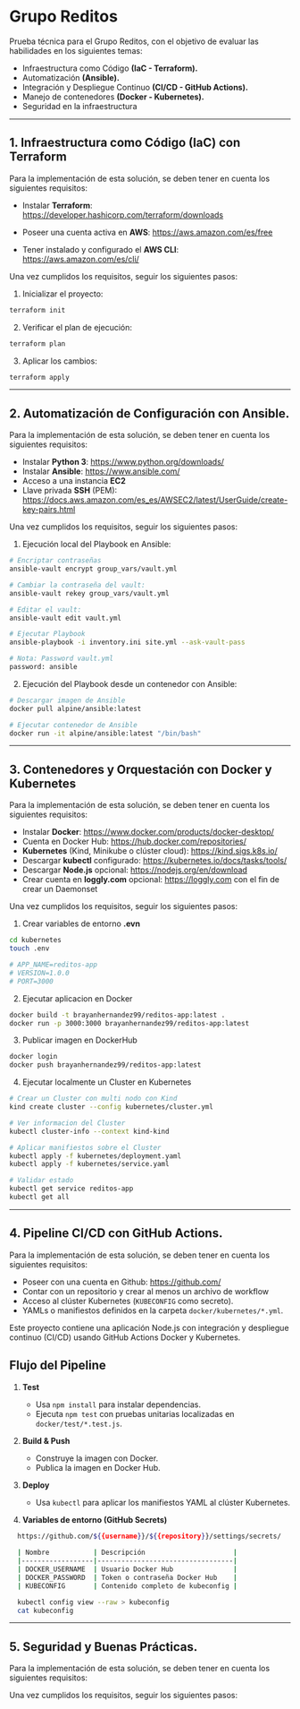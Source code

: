 # Grupo Reditos
Prueba técnica para el Grupo Reditos, con el objetivo de evaluar las habilidades en los siguientes temas:

- Infraestructura como Código **(IaC - Terraform).**
- Automatización **(Ansible).**
- Integración y Despliegue Continuo **(CI/CD - GitHub Actions).**
- Manejo de contenedores **(Docker - Kubernetes).**
- Seguridad en la infraestructura

---

## 1. Infraestructura como Código (IaC) con Terraform
Para la implementación de esta solución, se deben tener en cuenta los siguientes requisitos:

- Instalar **Terraform**: https://developer.hashicorp.com/terraform/downloads

- Poseer una cuenta activa en **AWS**: https://aws.amazon.com/es/free

- Tener instalado y configurado el **AWS CLI**: https://aws.amazon.com/es/cli/

Una vez cumplidos los requisitos, seguir los siguientes pasos:

1. Inicializar el proyecto:
  ```bash
  terraform init
  ```

2. Verificar el plan de ejecución:
  ```bash
  terraform plan
  ```

3. Aplicar los cambios:
  ```bash
  terraform apply
  ```

---

## 2.  Automatización de Configuración con Ansible.
Para la implementación de esta solución, se deben tener en cuenta los siguientes requisitos:
- Instalar **Python 3**: https://www.python.org/downloads/
- Instalar **Ansible**: https://www.ansible.com/
- Acceso a una instancia **EC2**
- Llave privada **SSH** (PEM): https://docs.aws.amazon.com/es_es/AWSEC2/latest/UserGuide/create-key-pairs.html

Una vez cumplidos los requisitos, seguir los siguientes pasos:

1. Ejecución local del Playbook en Ansible:
  ```bash
# Encriptar contraseñas 
ansible-vault encrypt group_vars/vault.yml

# Cambiar la contraseña del vault:
ansible-vault rekey group_vars/vault.yml

# Editar el vault:
ansible-vault edit vault.yml

# Ejecutar Playbook
ansible-playbook -i inventory.ini site.yml --ask-vault-pass
  
# Nota: Password vault.yml
  password: ansible
```

2. Ejecución del Playbook desde un contenedor con Ansible:
  ```bash
# Descargar imagen de Ansible
docker pull alpine/ansible:latest

# Ejecutar contenedor de Ansible
docker run -it alpine/ansible:latest "/bin/bash"
```

---

## 3. Contenedores y Orquestación con Docker y Kubernetes
Para la implementación de esta solución, se deben tener en cuenta los siguientes requisitos:
- Instalar **Docker**: https://www.docker.com/products/docker-desktop/
- Cuenta en Docker Hub: https://hub.docker.com/repositories/
- **Kubernetes** (Kind, Minikube o clúster cloud): https://kind.sigs.k8s.io/
- Descargar **kubectl** configurado: https://kubernetes.io/docs/tasks/tools/
- Descargar **Node.js** opcional: https://nodejs.org/en/download
- Crear cuenta en **loggly.com** opcional: https://loggly.com con el fin de crear un Daemonset

Una vez cumplidos los requisitos, seguir los siguientes pasos:

1. Crear variables de entorno **.evn** 
```bash
cd kubernetes
touch .env

# APP_NAME=reditos-app
# VERSION=1.0.0
# PORT=3000
```

2. Ejecutar aplicacion en Docker 
```bash
docker build -t brayanhernandez99/reditos-app:latest .
docker run -p 3000:3000 brayanhernandez99/reditos-app:latest
```

3. Publicar imagen en DockerHub
```bash
docker login
docker push brayanhernandez99/reditos-app:latest
```

4. Ejecutar localmente un Cluster en Kubernetes
```bash
# Crear un Cluster con multi nodo con Kind 
kind create cluster --config kubernetes/cluster.yml

# Ver informacion del Cluster
kubectl cluster-info --context kind-kind

# Aplicar manifiestos sobre el Cluster
kubectl apply -f kubernetes/deployment.yaml
kubectl apply -f kubernetes/service.yaml

# Validar estado
kubectl get service reditos-app
kubectl get all
```

---

## 4. Pipeline CI/CD con GitHub Actions.
Para la implementación de esta solución, se deben tener en cuenta los siguientes requisitos:
- Poseer con una cuenta en Github: https://github.com/
- Contar con un repositorio y crear al menos un archivo de workflow
- Acceso al clúster Kubernetes (`KUBECONFIG` como secreto).
- YAMLs o manifiestos definidos en la carpeta `docker/kubernetes/*.yml`.


Este proyecto contiene una aplicación Node.js con integración y despliegue continuo (CI/CD) usando GitHub Actions Docker y Kubernetes.

## Flujo del Pipeline

1. **Test**
   - Usa `npm install` para instalar dependencias.
   - Ejecuta `npm test` con pruebas unitarias localizadas en `docker/test/*.test.js`.

2. **Build & Push**
   - Construye la imagen con Docker.
   - Publica la imagen en Docker Hub.

3. **Deploy**
   - Usa `kubectl` para aplicar los manifiestos YAML al clúster Kubernetes.

4. **Variables de entorno (GitHub Secrets)**
```bash
  https://github.com/${{username}}/${{repository}}/settings/secrets/  
  
  | Nombre           | Descripción                      |
  |------------------|----------------------------------|
  | DOCKER_USERNAME  | Usuario Docker Hub               |
  | DOCKER_PASSWORD  | Token o contraseña Docker Hub    |
  | KUBECONFIG       | Contenido completo de kubeconfig |

  kubectl config view --raw > kubeconfig
  cat kubeconfig
```

---

## 5. Seguridad y Buenas Prácticas.
Para la implementación de esta solución, se deben tener en cuenta los siguientes requisitos:

Una vez cumplidos los requisitos, seguir los siguientes pasos:

